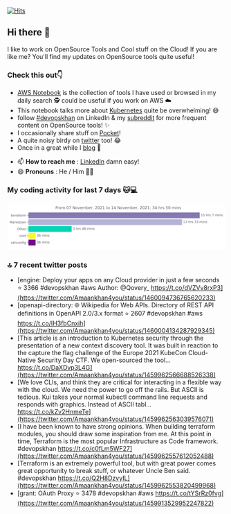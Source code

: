 [![Hits](https://hits.seeyoufarm.com/api/count/incr/badge.svg?url=https%3A%2F%2Fgithub.com%2Fakhan4u%2Fhit-counter&count_bg=%2379C83D&title_bg=%23555555&icon=&icon_color=%23E7E7E7&title=visits&edge_flat=false)](https://hits.seeyoufarm.com)

## Hi there 👋

I like to work on OpenSource Tools and Cool stuff on the Cloud! If you are like me? You'll find my updates on OpenSource tools quite useful!

### Check this out👇

* [AWS Notebook](https://histre.com/public/notebooks/dnllyanu/aws/) is the collection of tools I have used or browsed in my daily search 🕵️ could be useful if you work on AWS ☁️
* This notebook talks more about [Kubernetes](https://histre.com/public/notebooks/6uxdvo3y/kubernetes/) quite be overwhelming! 😅
* follow [#devopskhan](https://www.linkedin.com/feed/hashtag/devopskhan/) on LinkedIn & my [subreddit](https://www.reddit.com/r/devopskhan/) for more frequent content on OpenSource tools! ✨
* I occasionally share stuff on [Pocket](https://getpocket.com/@ej6g8d1dp2829A16a9Tf5d4T6bAMp3d8791rejDe86yem3bm4e14ex4fT4dluk29)!
* A quite noisy birdy on [twitter](https://twitter.com/Amaankhan4you) too! 😂
* Once in a great while I [blog](https://linuxparrot.com/) 😬


- 📫 **How to reach me** : [LinkedIn](https://www.linkedin.com/in/amaan-khan-linux-ninja) damn easy!
- 😄 **Pronouns** : He / Him 🤷‍♂️

### My coding activity for last 7 days 🐱💻

<img src="https://github.com/akhan4u/akhan4u/blob/main/images/stat.svg" alt="Amaan's Wakatime Activity!"/>

### 🔝 7 recent twitter posts
<!-- DEVDOJO:START -->
- [engine: Deploy your apps on any Cloud provider in just a few seconds
⭐️ 3366
#devopskhan #aws
Author: @Qovery_
https://t.co/dVZVv8rxP3](https://twitter.com/Amaankhan4you/status/1460094736765620233)
- [openapi-directory: 🌐 Wikipedia for Web APIs. Directory of REST API definitions in OpenAPI 2.0/3.x format
⭐️ 2607
#devopskhan #aws
https://t.co/IH3fbCnxih](https://twitter.com/Amaankhan4you/status/1460004134287929345)
- [This article is an introduction to Kubernetes security through the presentation of a new context discovery tool. It was built in reaction to the capture the flag challenge of the Europe 2021 KubeCon Cloud-Native Security Day CTF. We open-sourced the tool… https://t.co/DaXDvp3L4G](https://twitter.com/Amaankhan4you/status/1459962566688526338)
- [We love CLIs, and think they are critical for interacting in a flexible way with the cloud. We need the power to go off the rails. But ASCII is tedious. Kui takes your normal kubectl command line requests and responds with graphics. Instead of ASCII tabl… https://t.co/kZv2HnmeTe](https://twitter.com/Amaankhan4you/status/1459962563039576071)
- [I have been known to have strong opinions. When building terraform modules, you should draw some inspiration from me. At this point in time, Terraform is the most popular Infrastructure as Code framework. #devopskhan https://t.co/c0fLm5WF27](https://twitter.com/Amaankhan4you/status/1459962557612052488)
- [Terraform is an extremely powerful tool, but with great power comes great opportunity to break stuff, or whatever Uncle Ben said. #devopskhan https://t.co/Q2H8DzvyIL](https://twitter.com/Amaankhan4you/status/1459962553820499968)
- [grant: OAuth Proxy
⭐️ 3478
#devopskhan #aws
https://t.co/tYSrRz0fvg](https://twitter.com/Amaankhan4you/status/1459913529952247822)
<!-- DEVDOJO:END -->

<!-- ![Amaan's GitHub stats](https://github-readme-stats.vercel.app/api?username=akhan4u&count_private=true&show_icons=true&hide=contribs) -->
